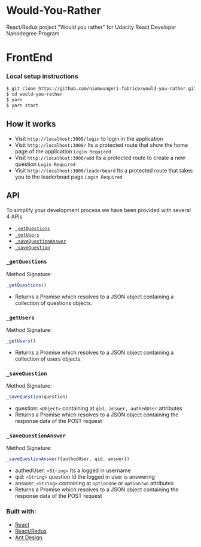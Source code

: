 # Would-You-Rather
React/Redux project "Would you rather" for Udacity React Developer Nanodegree Program

# FrontEnd

### Local setup instructions
```sh
$ git clone https://github.com/niomwungeri-fabrice/would-you-rather.git
$ cd would-you-rather
$ yarn
$ yarn start
```

## How it works
- Visit `http://localhost:3000/login` to login in the application
- Visit `http://localhost:3000/` Its a protected route that show the home page of the application `Login Required`
- Visit `http://localhost:3000/add` Its a protected route to create a new question `Login Required`
- Visit `http://localhost:3000/leaderboard` Its a protected route that takes you to the leaderboad page `Login Required`

## API

To simplify your development process we have been provided with several 4 APIs
* [`_getQuestions`](#getQuestions)
* [`_getUsers`](#_getUsers)
* [`_saveQuestionAnswer`](#_saveQuestionAnswer)
* [`_saveQuestion`](#_saveQuestion)

### `_getQuestions`

Method Signature:

```js
_getQuestions()
```
* Returns a Promise which resolves to a JSON object containing a collection of questions objects.

### `_getUsers`

Method Signature:

```js
_getUsers()
```

* Returns a Promise which resolves to a JSON object containing a collection of users objects.
### `_saveQuestion`

Method Signature:

```js
_saveQuestion(question)
```

* question: `<Object>` containing at  `qid, answer, authedUser` attributes
* Returns a Promise which resolves to a JSON object containing the response data of the POST request
### `_saveQuestionAnswer`

Method Signature:

```js
_saveQuestionAnswer({authedUser, qid, answer})
```

* authedUser: `<String>` Its a logged in username
* qid: `<String>` question Id the logged in user is answering
* answer: `<String>` containing at  `optionOne` or `optionTwo` attributes
* Returns a Promise which resolves to a JSON object containing the response data of the POST request

### Built with:
* [React](https://reactjs.org/)
* [React/Redux](https://redux.js.org/)
* [Ant Design](https://ant.design/)